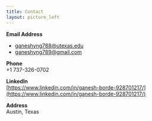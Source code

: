 ```yaml
---
title: Contact
layout: picture_left
---
```


**Email Address**  
- [ganeshyng788@utexas.edu](mailto:ganeshyng788@utexas.edu) 
- [ganeshyng789@gmail.com](mailto:ganeshyng789@gmail.com)  

**Phone**  
+1 737-326-0702  

**LinkedIn**  
[https://www.linkedin.com/in/ganesh-borde-928701217/](https://www.linkedin.com/in/ganesh-borde-928701217/)

**Address**  
Austin, Texas
